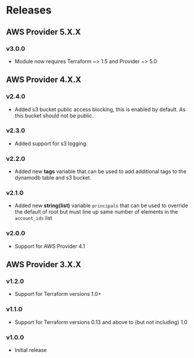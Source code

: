 # Releases

## AWS Provider 5.X.X

### v3.0.0

* Module now requires Terraform ~> 1.5 and Provider ~> 5.0

## AWS Provider 4.X.X

### v2.4.0

* Added s3 bucket public access blocking, this is enabled by default. As this bucket should not be public.

### v2.3.0

* Added support for s3 logging.

### v2.2.0

* Added new **tags** variable that can be used to add additional tags to the dynamodb table and s3 bucket.

### v2.1.0

* Added new **string(list)** variable `principals` that can be used to override the default of root
but must line up same number of elements in the `account_ids` list

### v2.0.0

* Support for AWS Provider 4.1

## AWS Provider 3.X.X

### v1.2.0

* Support for Terraform versions 1.0+

### v1.1.0

* Support for Terraform versions 0.13 and above to (but not including) 1.0

### v1.0.0

* Initial release
